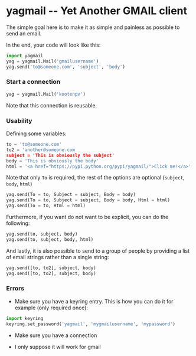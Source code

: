 # yagmail -- Yet Another GMAIL client

The simple goal here is to make it as simple and painless as possible to send an email.

In the end, your code will look like this:

```python
import yagmail
yag = yagmail.Mail('gmailusername')
yag.send('to@someone.com', 'subject', 'body')
```

### Start a connection

```python
yag = yagmail.Mail('kootenpv')
```

Note that this connection is reusable.

### Usability 

Defining some variables:

```python
to = 'to@someone.com'
to2 = 'another@someone.com
subject = 'This is obviously the subject'
body = 'This is obviously the body'
html = '<a href="https://pypi.python.org/pypi/yagmail/">Click me!</a>'
```

Note that only `To` is required, the rest of the options are optional (`subject`, `body`, `html`)

```python
yag.send(To = to, Subject = subject, Body = body)
yag.send(To = to, Subject = subject, Body = body, Html = html)
yag.send(To = to, Html = html)
```

Furthermore, if you want do not want to be explicit, you can do the following:

```python
yag.send(to, subject, body)
yag.send(to, subject, body, html)
```

And lastly, it is also possible to send to a group of people by providing a list of email strings rather than a single string:

```python
yag.send([to, to2], subject, body)
yag.send([to, to2], subject, body)
```

### Errors

- Make sure you have a keyring entry. This is how you can do it for example (only required once):

```python
import keyring
keyring.set_password('yagmail', 'mygmailusername', 'mypassword')
```

- Make sure you have a connection

- I only suppose it will work for gmail